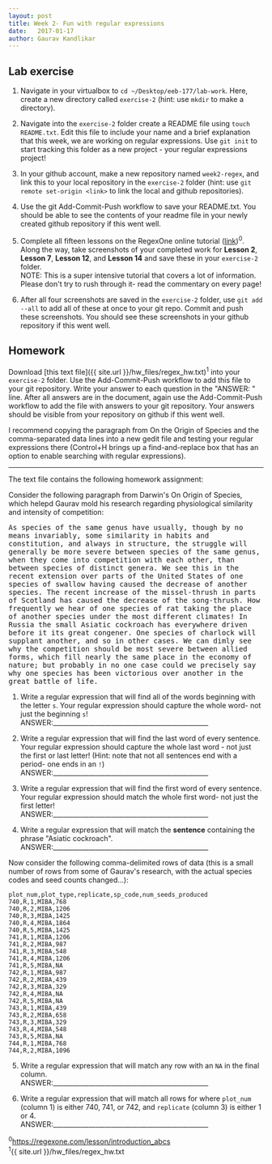 ```yaml
---
layout: post
title: Week 2- Fun with regular expressions
date:   2017-01-17
author: Gaurav Kandlikar
---
```

<style>
pre {
 white-space: pre-wrap;       /* css-3 */
 white-space: -moz-pre-wrap;  /* Mozilla, since 1999 */
 white-space: -pre-wrap;      /* Opera 4-6 */
 white-space: -o-pre-wrap;    /* Opera 7 */
 word-wrap: break-word;       /* Internet Explorer 5.5+ */
}
</style>

## Lab exercise   

1. Navigate in your virtualbox to `cd ~/Desktop/eeb-177/lab-work`. Here, create a new directory called `exercise-2` (hint: use `mkdir` to make a directory). 

2. Navigate into the `exercise-2` folder create a README file using `touch README.txt`. Edit this file to include your name and a brief explanation that this week, we are working on regular expressions. Use `git init` to start tracking this folder as a new project - your regular expressions project! 

3. In your github account, make a new repository named `week2-regex`, and link this to your local repository in the `exercise-2` folder (hint: use `git remote set-origin <link>` to link the local and github repositories). 

4. Use the git Add-Commit-Push workflow to save your README.txt. You should be able to see the contents of your readme file in your newly created github repository if this went well.  

5.  Complete all fifteen lessons on the RegexOne online tutorial ([link](https://regexone.com/lesson/introduction_abcs))<sup>0</sup>. Along the way, take screenshots of your completed work for **Lesson 2**, **Lesson 7**, **Lesson 12**, and **Lesson 14** and save these in your `exercise-2` folder.   
NOTE: This is a super intensive tutorial that covers a lot of information. Please don't try to rush through it- read the commentary on every page!

6. After all four screenshots are saved in the `exercise-2` folder, use `git add --all` to add all of these at once to your git repo. Commit and push these screenshots. You should see these screenshots in your github repository if this went well.  



## Homework

Download [this text file]({{ site.url }}/hw_files/regex_hw.txt)<sup>1</sup> into your `exercise-2` folder. Use the Add-Commit-Push workflow to add this file to your git repository. Write your answer to each question in the "ANSWER: " line. After all answers are in the document, again use the Add-Commit-Push workflow to add the file with answers to your git repository. Your answers should be visible from your repository on github if this went well.

I recommend copying the paragraph from On the Origin of Species and the comma-separated data lines into a new gedit file and testing your regular expressions there (Control+H brings up a find-and-replace box that has an option to enable searching with regular expressions).  

---------

The text file contains the following homework assignment:  

Consider the following paragraph from Darwin's On Origin of Species, which helepd Gaurav mold his research regarding physiological similarity and intensity of competition:  

<pre>As species of the same genus have usually, though by no means invariably, some similarity in habits and constitution, and always in structure, the struggle will generally be more severe between species of the same genus, when they come into competition with each other, than between species of distinct genera. We see this in the recent extension over parts of the United States of one species of swallow having caused the decrease of another species. The recent increase of the missel-thrush in parts of Scotland has caused the decrease of the song-thrush. How frequently we hear of one species of rat taking the place of another species under the most different climates! In Russia the small Asiatic cockroach has everywhere driven before it its great congener. One species of charlock will supplant another, and so in other cases. We can dimly see why the competition should be most severe between allied forms, which fill nearly the same place in the economy of nature; but probably in no one case could we precisely say why one species has been victorious over another in the great battle of life. </pre>

1.  Write a regular expression that will find all of the words beginning with the letter `s`. Your regular expression should capture the whole word- not just the beginning `s`!  
ANSWER:________________________________________________

2.  Write a regular expression that will find the last word of every sentence. Your regular expression should capture the whole last word - not just the first or last letter! (Hint: note that not all sentences end with a period- one ends in an `!`)   
ANSWER:________________________________________________

3.  Write a regular expression that will find the first word of every sentence. Your regular expression should match the whole first word- not just the first letter!    
ANSWER:________________________________________________

4.  Write a regular expression that will match the **sentence** containing the phrase "Asiatic cockroach".  
ANSWER:________________________________________________  

Now consider the following comma-delimited rows of data (this is a small number of rows from some of Gaurav's research, with the actual species codes and seed counts changed...):  

	plot_num,plot_type,replicate,sp_code,num_seeds_produced
	740,R,1,MIBA,768
	740,R,2,MIBA,1206
	740,R,3,MIBA,1425
	740,R,4,MIBA,1864
	740,R,5,MIBA,1425
	741,R,1,MIBA,1206
	741,R,2,MIBA,987
	741,R,3,MIBA,548
	741,R,4,MIBA,1206
	741,R,5,MIBA,NA
	742,R,1,MIBA,987
	742,R,2,MIBA,439
	742,R,3,MIBA,329
	742,R,4,MIBA,NA
	742,R,5,MIBA,NA
	743,R,1,MIBA,439
	743,R,2,MIBA,658
	743,R,3,MIBA,329
	743,R,4,MIBA,548
	743,R,5,MIBA,NA
	744,R,1,MIBA,768
	744,R,2,MIBA,1096

5.  Write a regular expression that will match any row with an `NA` in the final column.  
ANSWER:________________________________________________

6.  Write a regular expression that will match all rows for where `plot_num` (column 1) is either 740, 741, or 742, and `replicate` (column 3) is either 1 or 4.  
ANSWER:________________________________________________




<sup>0</sup>https://regexone.com/lesson/introduction_abcs   
<sup>1</sup>{{ site.url }}/hw_files/regex_hw.txt

